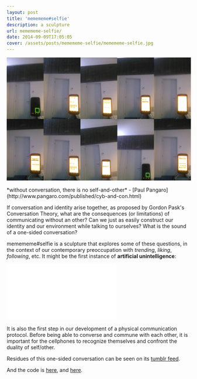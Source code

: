 ```yaml
---
layout: post
title: 'memememe#selfie'
description: a sculpture
url: memememe-selfie/
date: 2014-09-09T17:05:05
cover: /assets/posts/memememe-selfie/memememe-selfie.jpg
---
```

![](/assets/posts/memememe-selfie/memememe-selfie-selfies.jpg)

<div class="align-right">
  *without conversation, there is no self-and-other*  
  &#45; [Paul Pangaro](http://www.pangaro.com/published/cyb-and-con.html)
</div>

If conversation and identity arise together, as proposed by Gordon Pask's Conversation Theory, what are the consequences (or limitations) of communicating without an other? Can we just as easily construct our identity and our environment while talking to ourselves? What is the sound of a one-sided conversation?

memememe#selfie is a sculpture that explores some of these questions, in the context of our contemporary preoccupation with *trending*, *liking*, *following*, etc. It might be the first instance of **artificial unintelligence**:

<div class="video-wrapper video-wrapper-16x9">
  <iframe src="//player.vimeo.com/video/108008040" frameborder="0" webkitallowfullscreen="" mozallowfullscreen="" allowfullscreen=""></iframe>
</div>

It is also the first step in our development of a physical communication protocol. Before being able to converse and commune with each other, it is important for the cellphones to recognize themselves and confront the duality of self/other.

Residues of this one-sided conversation can be seen on its [tumblr feed](http://memememeselfie.tumblr.com).

And the code is [here](https://github.com/thiagohersan/memememe/tree/master/Python/selfieMemememe), and [here](https://github.com/thiagohersan/memememe/tree/master/Android/selfieMemememe).
